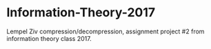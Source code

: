 # Information-Theory-2017
Lempel Ziv compression/decompression, assignment project #2 from information theory class 2017.
